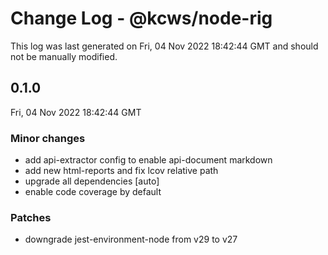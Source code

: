 # Change Log - @kcws/node-rig

This log was last generated on Fri, 04 Nov 2022 18:42:44 GMT and should not be manually modified.

## 0.1.0
Fri, 04 Nov 2022 18:42:44 GMT

### Minor changes

- add api-extractor config to enable api-document markdown
- add new html-reports and fix lcov relative path
- upgrade all dependencies [auto]
- enable code coverage by default

### Patches

- downgrade jest-environment-node from v29 to v27


